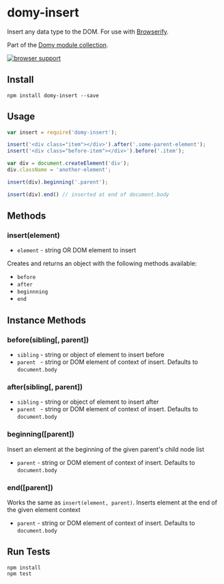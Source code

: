 # domy-insert
 
Insert any data type to the DOM. For use with [Browserify](http://browserify.org).

Part of the [Domy module collection](https://github.com/scottcorgan/domy).

[![browser support](https://ci.testling.com/scottcorgan/domy-insert.png)](https://ci.testling.com/scottcorgan/domy-insert)
 
## Install
 
```
npm install domy-insert --save
```
 
## Usage
 
```js
var insert = require('domy-insert');

insert('<div class="item"></div>').after('.some-parent-element');
insert('<div class="before-item"></div>').before('.item');

var div = document.createElement('div');
div.className = 'another-element';

insert(div).beginning('.parent');

insert(div).end() // inserted at end of document.body
```

## Methods

### insert(element)

* `element` - string OR DOM element to insert

Creates and returns an object with the following methods available:

* `before`
* `after`
* `beginnning`
* `end`

## Instance Methods

### before(sibling[, parent])

* `sibling` - string or object of element to insert before
* `parent ` - string or DOM element of context of insert. Defaults to `document.body`

### after(sibling[, parent])

* `sibling` - string or object of element to insert after
* `parent ` - string or DOM element of context of insert. Defaults to `document.body`

### beginning([parent])

Insert an element at the beginning of the given parent's child node list

* `parent` - string or DOM element of context of insert. Defaults to `document.body`

### end([parent])

Works the same as `insert(element, parent)`. Inserts element at the end of the given element context

* `parent` - string or DOM element of context of insert. Defaults to `document.body`

 
## Run Tests
 
```
npm install
npm test
```